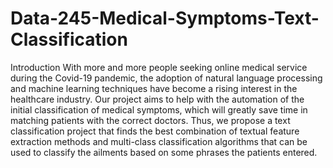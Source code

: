 # Data-245-Medical-Symptoms-Text-Classification
Introduction With more and more people seeking online medical service during the Covid-19 pandemic, the adoption of natural language processing and machine learning techniques have become a rising interest in the healthcare industry. Our project aims to help with the automation of the initial classification of medical symptoms, which will greatly save time in matching patients with the correct doctors. Thus, we propose a text classification project that finds the best combination of textual feature extraction methods and multi-class classification algorithms that can be used to classify the ailments based on some phrases the patients entered.
